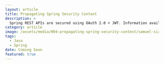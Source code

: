 ```yaml
---
layout: article
title: Propagating Spring Security Context
description: >
  Spring REST APIs are secured using OAuth 2.0 + JWT. Information available in JWT is parsed and added to Spring Security Context. When we need to make a Async call or sending a JMS message, Spring Security Context needs to be propagated. This article talks about some strategies on how Spring Security Context can be propagated.
category: article
image: /assets/media/004-propagating-spring-security-context/samuel-sianipar-scUBcasSvbE-unsplash.jpg
tags:
  - Java
  - Spring
date: Coming Soon
featured: true
---
```

